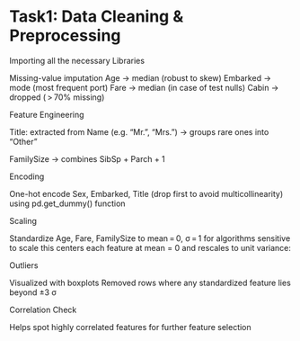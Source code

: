 # Task1: Data Cleaning & Preprocessing


Importing all the necessary Libraries

Missing-value imputation
Age → median (robust to skew)
Embarked → mode (most frequent port)
Fare → median (in case of test nulls)
Cabin → dropped ( > 70% missing)


Feature Engineering

Title: extracted from Name (e.g. “Mr.”, “Mrs.”) → groups rare ones into “Other”

FamilySize -> combines SibSp + Parch + 1


Encoding

One-hot encode Sex, Embarked, Title (drop first to avoid multicollinearity)
using pd.get_dummy() function


Scaling

Standardize Age, Fare, FamilySize to mean = 0, σ = 1 for algorithms sensitive to scale
this centers each feature at mean = 0 and rescales to unit variance:


Outliers

Visualized with boxplots
Removed rows where any standardized feature lies beyond ±3 σ


Correlation Check

Helps spot highly correlated features for further feature selection
